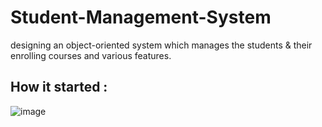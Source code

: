 # Student-Management-System
designing an object-oriented system which manages the students &amp; their enrolling courses and various features. 

## How it started : 

![image](https://web.telegram.org/85da1ec3-0cb1-4fcf-9425-1263fcdf5fc3)

